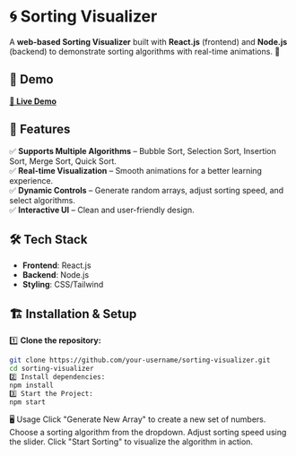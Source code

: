 # 🌀 Sorting Visualizer  

A **web-based Sorting Visualizer** built with **React.js** (frontend) and **Node.js** (backend) to demonstrate sorting algorithms with real-time animations. 🚀  

## 🎥 Demo  
[**🔗 Live Demo**](https://sorting-visualizer-omega-two.vercel.app/) 

## 🚀 Features  
✅ **Supports Multiple Algorithms** – Bubble Sort, Selection Sort, Insertion Sort, Merge Sort, Quick Sort.  
✅ **Real-time Visualization** – Smooth animations for a better learning experience.  
✅ **Dynamic Controls** – Generate random arrays, adjust sorting speed, and select algorithms.  
✅ **Interactive UI** – Clean and user-friendly design.  

## 🛠️ Tech Stack  
- **Frontend**: React.js  
- **Backend**: Node.js  
- **Styling**: CSS/Tailwind  

## 🏗️ Installation & Setup  

1️⃣ **Clone the repository:**  
```bash
git clone https://github.com/your-username/sorting-visualizer.git
cd sorting-visualizer
2️⃣ Install dependencies:
npm install
3️⃣ Start the Project:
npm start
```
🖥️ Usage
Click "Generate New Array" to create a new set of numbers.
Choose a sorting algorithm from the dropdown.
Adjust sorting speed using the slider.
Click "Start Sorting" to visualize the algorithm in action.
